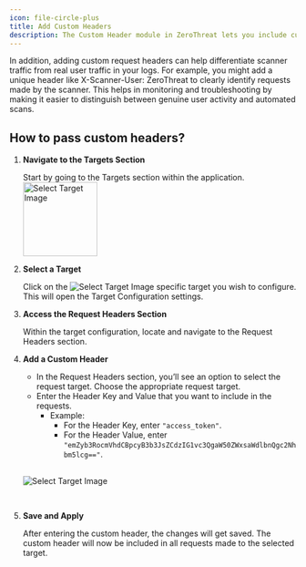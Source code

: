 ```yaml
---
icon: file-circle-plus
title: Add Custom Headers
description: The Custom Header module in ZeroThreat lets you include custom HTTP headers to interact with the back-end properly, such as authorization tokens, API keys, or content types. This setting ensures that those headers are sent with the requests, allowing the scanner to communicate with the application in the same way a legitimate user or service would. 
---
```


In addition, adding custom request headers can help differentiate scanner traffic from real user traffic in your logs. For example, you might add a unique header like X-Scanner-User: ZeroThreat to clearly identify requests made by the scanner. This helps in monitoring and troubleshooting by making it easier to distinguish between genuine user activity and automated scans. 

## How to pass custom headers?

1. **Navigate to the Targets Section**

   Start by going to the Targets section within the application. <img src="/Images/image (77).png" alt="Select Target Image" width="130px">
   <!-- ![Target Section Image](/Images/image%20(77).png) -->

2. **Select a Target**

   Click on the <span><img src="/Images/image (78).png" alt="Select Target Image"></span> specific target you wish to configure. This will open the Target Configuration settings.

3. **Access the Request Headers Section**

   Within the target configuration, locate and navigate to the Request Headers section.

4. **Add a Custom Header**

   - In the Request Headers section, you’ll see an option to select the request target. Choose the appropriate request target.
   - Enter the Header Key and Value that you want to include in the requests.
     - Example:
       - For the Header Key, enter `"access_token"`.
       - For the Header Value, enter `"emZyb3RocmVhdCBpcyB3b3JsZCdzIG1vc3QgaW50ZWxsaWdlbnQgc2Nhbm5lcg=="`.

   <img src="/Images/image (79).png" alt="Select Target Image" style="display: inline; margin:30px 0px;">
   <!-- ::fiqure-img{source="/Images/image (79).png" alt="Custom Header Image"} -->
   <!--![Custom Header Image](/Images/image%20(79).png) -->
   <!-- :: -->

5. **Save and Apply**

   After entering the custom header, the changes will get saved. The custom header will now be included in all requests made to the selected target.
